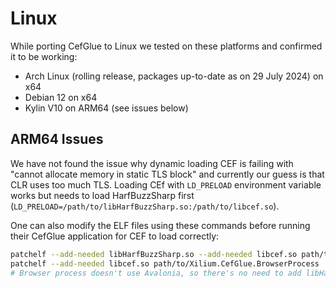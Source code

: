 ﻿# Linux

While porting CefGlue to Linux we tested on these platforms and confirmed it to be working:

 - Arch Linux (rolling release, packages up-to-date as on 29 July 2024) on x64
 - Debian 12 on x64
 - Kylin V10 on ARM64 (see issues below)

## ARM64 Issues

We have not found the issue why dynamic loading CEF is failing with "cannot allocate memory in static TLS block" and currently our guess is that CLR uses too much TLS. 
Loading CEf with `LD_PRELOAD` environment variable works but needs to load HarfBuzzSharp first (`LD_PRELOAD=/path/to/libHarfBuzzSharp.so:/path/to/libcef.so`).

One can also modify the ELF files using these commands before running their CefGlue application for CEF to load correctly:
````bash
patchelf --add-needed libHarfBuzzSharp.so --add-needed libcef.so path/to/Xilium.CefGlue.Demo.Avalonia
patchelf --add-needed libcef.so path/to/Xilium.CefGlue.BrowserProcess
# Browser process doesn't use Avalonia, so there's no need to add libHarfBuzzSharp.so
````
